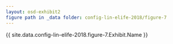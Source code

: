 ```yaml
---
layout: osd-exhibit2
figure path in _data folder: config-lin-elife-2018/figure-7
---
```

{{ site.data.config-lin-elife-2018.figure-7.Exhibit.Name }}